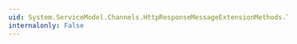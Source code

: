 ```yaml
---
uid: System.ServiceModel.Channels.HttpResponseMessageExtensionMethods.ToMessage(System.Net.Http.HttpResponseMessage)
internalonly: False
---
```

